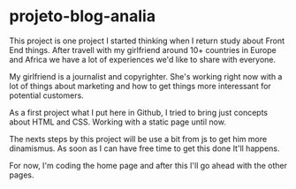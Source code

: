 # projeto-blog-analia

This project is one project I started thinking when I return study about Front End things. After travell with my girlfriend around 10+ countries in Europe and Africa we have a lot of experiences we'd like to share with everyone.

My girlfriend is a journalist and copyrighter. She's working right now with a lot of things about marketing and how to get things more interessant for potential customers.

As a first project what I put here in Github, I tried to bring just concepts about HTML and CSS. Working with a static page until now.

The nexts steps by this project will be use a bit from js to get him more dinamismus. As soon as I can have free time to get this done It'll happens.


For now, I'm coding the home page and after this I'll go ahead with the other pages.
